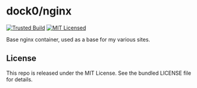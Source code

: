 dock0/nginx
=======

[![Trusted Build](http://img.shields.io/badge/trusted-build-green.svg)](https://registry.hub.docker.com/u/dock0/nginx/)
[![MIT Licensed](http://img.shields.io/badge/license-MIT-green.svg)](https://tldrlegal.com/license/mit-license)

Base nginx container, used as a base for my various sites.

## License

This repo is released under the MIT License. See the bundled LICENSE file for details.

